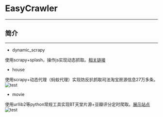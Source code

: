 # EasyCrawler
--------

## 简介
--------
- dynamic_scrapy

使用scrapy+splash，操作js实现动态抓取。[相关链接](http://www.jianshu.com/p/2516138e9e75)

- house

使用scrapy+动态代理（蚂蚁代理）实现防反扒抓取司法淘宝房源信息27万多条。
![test](https://s30.postimg.org/in26i70dd/QQ_20161219175726.jpg)

- movie

使用urllib2等python常规工具实现BT天堂片源+豆瓣评分定时爬取。[展示站点](http://123.206.34.198:3001/movie)
![test](https://i.imgsafe.org/4bb429517f.jpg)
